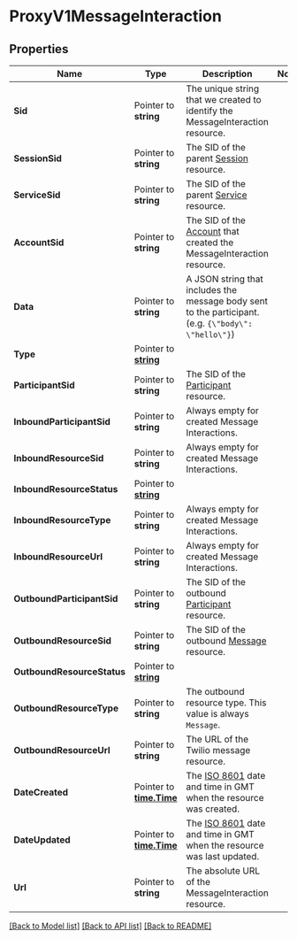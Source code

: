 # ProxyV1MessageInteraction

## Properties

Name | Type | Description | Notes
------------ | ------------- | ------------- | -------------
**Sid** | Pointer to **string** | The unique string that we created to identify the MessageInteraction resource. |
**SessionSid** | Pointer to **string** | The SID of the parent [Session](https://www.twilio.com/docs/proxy/api/session) resource. |
**ServiceSid** | Pointer to **string** | The SID of the parent [Service](https://www.twilio.com/docs/proxy/api/service) resource. |
**AccountSid** | Pointer to **string** | The SID of the [Account](https://www.twilio.com/docs/iam/api/account) that created the MessageInteraction resource. |
**Data** | Pointer to **string** | A JSON string that includes the message body sent to the participant. (e.g. `{\"body\": \"hello\"}`) |
**Type** | Pointer to [**string**](MessageInteractionEnumType.md) |  |
**ParticipantSid** | Pointer to **string** | The SID of the [Participant](https://www.twilio.com/docs/proxy/api/participant) resource. |
**InboundParticipantSid** | Pointer to **string** | Always empty for created Message Interactions. |
**InboundResourceSid** | Pointer to **string** | Always empty for created Message Interactions. |
**InboundResourceStatus** | Pointer to [**string**](MessageInteractionEnumResourceStatus.md) |  |
**InboundResourceType** | Pointer to **string** | Always empty for created Message Interactions. |
**InboundResourceUrl** | Pointer to **string** | Always empty for created Message Interactions. |
**OutboundParticipantSid** | Pointer to **string** | The SID of the outbound [Participant](https://www.twilio.com/docs/proxy/api/participant) resource. |
**OutboundResourceSid** | Pointer to **string** | The SID of the outbound [Message](https://www.twilio.com/docs/sms/api/message-resource) resource. |
**OutboundResourceStatus** | Pointer to [**string**](MessageInteractionEnumResourceStatus.md) |  |
**OutboundResourceType** | Pointer to **string** | The outbound resource type. This value is always `Message`. |
**OutboundResourceUrl** | Pointer to **string** | The URL of the Twilio message resource. |
**DateCreated** | Pointer to [**time.Time**](time.Time.md) | The [ISO 8601](https://en.wikipedia.org/wiki/ISO_8601) date and time in GMT when the resource was created. |
**DateUpdated** | Pointer to [**time.Time**](time.Time.md) | The [ISO 8601](https://en.wikipedia.org/wiki/ISO_8601) date and time in GMT when the resource was last updated. |
**Url** | Pointer to **string** | The absolute URL of the MessageInteraction resource. |

[[Back to Model list]](../README.md#documentation-for-models) [[Back to API list]](../README.md#documentation-for-api-endpoints) [[Back to README]](../README.md)



